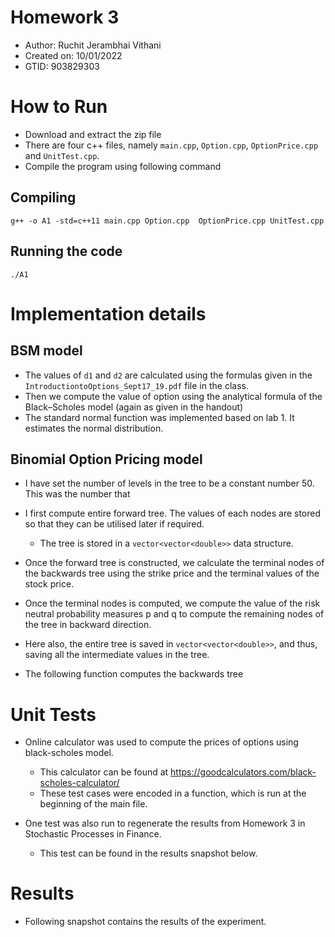 # Homework 3
* Author: Ruchit Jerambhai Vithani
* Created on: 10/01/2022
* GTID: 903829303

# How to Run

* Download and extract the zip file
* There are four c++ files, namely `main.cpp`, `Option.cpp`, `OptionPrice.cpp` and `UnitTest.cpp`.
* Compile the program using following command

## Compiling

```shell
g++ -o A1 -std=c++11 main.cpp Option.cpp  OptionPrice.cpp UnitTest.cpp
```

## Running the code
```shell
./A1
```

# Implementation details

## BSM model
* The values of `d1` and `d2` are calculated using the formulas given in the `IntroductiontoOptions_Sept17_19.pdf` file in the class. 
* Then we compute the value of option using the analytical formula of the Black–Scholes model (again as given in the handout)
* The standard normal function was implemented based on lab 1. It estimates the normal distribution.

## Binomial Option Pricing model
* I have set the number of levels in the tree to be a constant number 50. This was the number that 
* I first compute entire forward tree. The values of each nodes are stored so that they can be utilised later if required. 
  * The tree is stored in a `vector<vector<double>>` data structure.

* Once the forward tree is constructed, we calculate the terminal nodes of the backwards tree using the strike price and the terminal values of the stock price. 
* Once the terminal nodes is computed, we compute the value of the risk neutral probability measures p and q to compute the remaining nodes of the tree in backward direction. 
* Here also, the entire tree is saved in `vector<vector<double>>`, and thus, saving all the intermediate values in the tree. 
* The following function computes the backwards tree

# Unit Tests
* Online calculator was used to compute the prices of options using black-scholes model.
  * This calculator can be found at https://goodcalculators.com/black-scholes-calculator/
  * These test cases were encoded in a function, which is run at the beginning of the main file.

* One test was also run to regenerate the results from Homework 3 in Stochastic Processes in Finance. 
  * This test can be found in the results snapshot below. 

# Results
* Following snapshot contains the results of the experiment.  

[//]: # (![Results]&#40;results.png&#41;)
